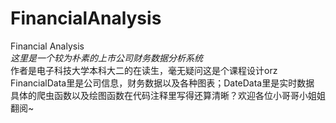 # FinancialAnalysis
Financial Analysis  
_这里是一个较为朴素的上市公司财务数据分析系统_  
作者是电子科技大学本科大二的在读生，毫无疑问这是个课程设计orz  
FinancialData里是公司信息，财务数据以及各种图表；DateData里是实时数据  
具体的爬虫函数以及绘图函数在代码注释里写得还算清晰？欢迎各位小哥哥小姐姐翻阅~  
